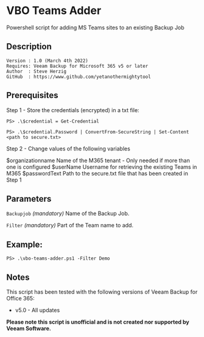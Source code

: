 # VBO Teams Adder
Powershell script for adding MS Teams sites to an existing Backup Job

## Description
~~~~
Version : 1.0 (March 4th 2022)
Requires: Veeam Backup for Microsoft 365 v5 or later
Author  : Steve Herzig
GitHub  : https://www.github.com/yetanothermightytool
~~~~

## Prerequisites

 Step 1 - Store the credentials (encrypted) in a txt file:

`PS> .\$credential = Get-Credential`

`PS> .\$credential.Password | ConvertFrom-SecureString | Set-Content <path to secure.txt>`

Step 2 - Change values of the following variables

$organizationname     Name of the M365 tenant - Only needed if more than one is configured
$userName             Username for retrieving the existing Teams in M365
$passwordText         Path to the secure.txt file that has been created in Step 1

## Parameters
`Backupjob`
_(mandatory)_ Name of the Backup Job.

`Filter`
_(mandatory)_ Part of the Team name to add.
  
## Example: 

`PS> .\vbo-teams-adder.ps1 -Filter Demo`  
  
## Notes

This script has been tested with the following versions of Veeam Backup for Office 365:
  - v5.0 - All updates

**Please note this script is unofficial and is not created nor supported by Veeam Software.**
